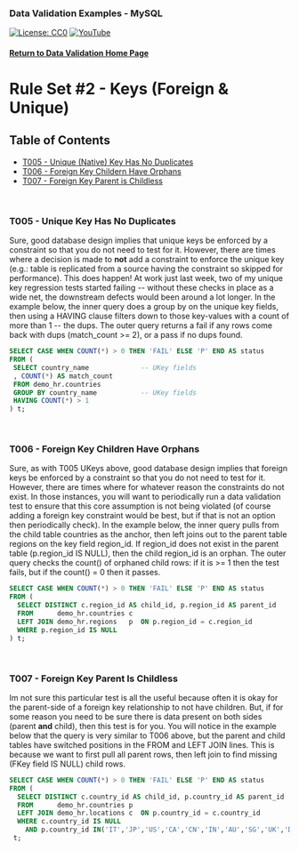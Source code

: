 ### Data Validation Examples - MySQL
[![License: CC0](https://img.shields.io/badge/License-CC0-red)](LICENSE "Creative Commons Zero License by DataResearchLabs (effectively = Public Domain")
[![YouTube](https://img.shields.io/badge/YouTube-DataResearchLabs-brightgreen)](http://www.DataResearchLabs.com)
#### [Return to Data Validation Home Page](https://github.com/DataResearchLabs/sql_scripts/blob/main/data_validation_scripts.md)


# Rule Set #2 - Keys (Foreign & Unique)

## Table of Contents
 - <a href="#t005">T005 - Unique (Native) Key Has No Duplicates</a>
 - <a href="#t006">T006 - Foreign Key Childern Have Orphans</a>
 - <a href="#t007">T007 - Foreign Key Parent is Childless</a>
<br>


<a id="t005" class="anchor" href="#t005" aria-hidden="true"> </a>
### T005 - Unique Key Has No Duplicates
Sure, good database design implies that unique keys be enforced by a constraint so that you do not need to test for it.  However, there are times where a decision is made to **not** add a constraint to enforce the unique key (e.g.: table is replicated from a source having the constraint so skipped for performance).  This does happen!  At work just last week, two of my unique key regression tests started failing -- without these checks in place as a wide net, the downstream defects would been around a lot longer.
In the example below, the inner query does a group by on the unique key fields, then using a HAVING clause filters down to those key-values with a count of more than 1 -- the dups.  The outer query returns a fail if any rows come back with dups (match_count >= 2), or a pass if no dups found.
 ```sql
SELECT CASE WHEN COUNT(*) > 0 THEN 'FAIL' ELSE 'P' END AS status
FROM (
  SELECT country_name             -- UKey fields 
  , COUNT(*) AS match_count 
  FROM demo_hr.countries           
  GROUP BY country_name           -- UKey fields
  HAVING COUNT(*) > 1
) t;
 ```
<br>


<a id="t006" class="anchor" href="#t006" aria-hidden="true"> </a>
### T006 - Foreign Key Children Have Orphans
Sure, as with T005 UKeys above, good database design implies that foreign keys be enforced by a constraint so that you do not need to test for it.  However, there are times where for whatever reason the constraints do not exist.  In those instances, you will want to periodically run a data validation test to ensure that this core assumption is not being violated (of course adding a foreign key constraint would be best, but if that is not an option then periodically check).
In the example below, the inner query pulls from the child table countries as the anchor, then left joins out to the parent table regions on the key field region_id. If region_id does not exist in the parent table (p.region_id IS NULL), then the child region_id is an orphan.  The outer query checks the count() of orphaned child rows: if it is >= 1 then the test fails, but if the count() = 0 then it passes.
```sql
SELECT CASE WHEN COUNT(*) > 0 THEN 'FAIL' ELSE 'P' END AS status
FROM (
  SELECT DISTINCT c.region_id AS child_id, p.region_id AS parent_id
  FROM      demo_hr.countries c 
  LEFT JOIN demo_hr.regions   p  ON p.region_id = c.region_id
  WHERE p.region_id IS NULL
) t;
 ```
<br>


<a id="t007" class="anchor" href="#t007" aria-hidden="true"> </a>
### T007 - Foreign Key Parent Is Childless
Im not sure this particular test is all the useful because often it is okay for the parent-side of a foreign key relationship to not have children.  But, if for some reason you need to be sure there is data present on both sides (parent **and** child), then this test is for you.  You will notice in the example below that the query is very similar to T006 above, but the parent and child tables have switched positions in the FROM and LEFT JOIN lines.  This is because we want to first pull all parent rows, then left join to find missing (FKey field IS NULL) child rows.
```sql
SELECT CASE WHEN COUNT(*) > 0 THEN 'FAIL' ELSE 'P' END AS status
FROM (
  SELECT DISTINCT c.country_id AS child_id, p.country_id AS parent_id
  FROM      demo_hr.countries p 
  LEFT JOIN demo_hr.locations c  ON p.country_id = c.country_id
  WHERE c.country_id IS NULL
    AND p.country_id IN('IT','JP','US','CA','CN','IN','AU','SG','UK','DE','CH','NL','MX')
 t; 
 ```
